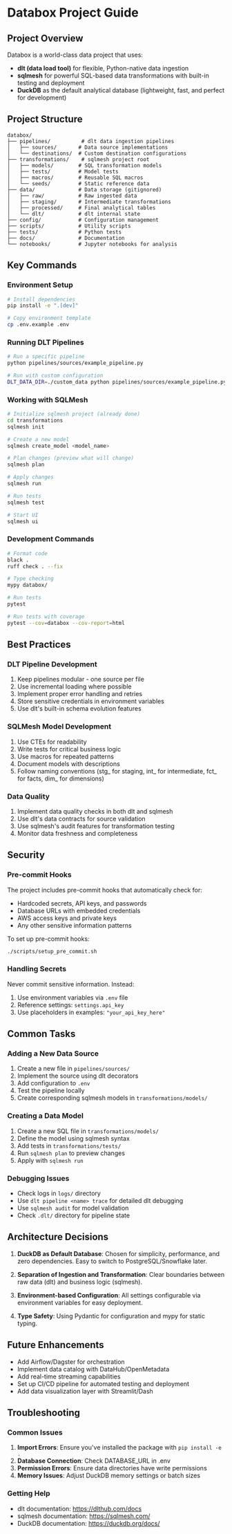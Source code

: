 # Databox Project Guide

## Project Overview
Databox is a world-class data project that uses:
- **dlt (data load tool)** for flexible, Python-native data ingestion
- **sqlmesh** for powerful SQL-based data transformations with built-in testing and deployment
- **DuckDB** as the default analytical database (lightweight, fast, and perfect for development)

## Project Structure
```
databox/
├── pipelines/          # dlt data ingestion pipelines
│   ├── sources/       # Data source implementations
│   └── destinations/  # Custom destination configurations
├── transformations/    # sqlmesh project root
│   ├── models/        # SQL transformation models
│   ├── tests/         # Model tests
│   ├── macros/        # Reusable SQL macros
│   └── seeds/         # Static reference data
├── data/              # Data storage (gitignored)
│   ├── raw/           # Raw ingested data
│   ├── staging/       # Intermediate transformations
│   ├── processed/     # Final analytical tables
│   └── dlt/           # dlt internal state
├── config/            # Configuration management
├── scripts/           # Utility scripts
├── tests/             # Python tests
├── docs/              # Documentation
└── notebooks/         # Jupyter notebooks for analysis
```

## Key Commands

### Environment Setup
```bash
# Install dependencies
pip install -e ".[dev]"

# Copy environment template
cp .env.example .env
```

### Running DLT Pipelines
```bash
# Run a specific pipeline
python pipelines/sources/example_pipeline.py

# Run with custom configuration
DLT_DATA_DIR=./custom_data python pipelines/sources/example_pipeline.py
```

### Working with SQLMesh
```bash
# Initialize sqlmesh project (already done)
cd transformations
sqlmesh init

# Create a new model
sqlmesh create_model <model_name>

# Plan changes (preview what will change)
sqlmesh plan

# Apply changes
sqlmesh run

# Run tests
sqlmesh test

# Start UI
sqlmesh ui
```

### Development Commands
```bash
# Format code
black .
ruff check . --fix

# Type checking
mypy databox/

# Run tests
pytest

# Run tests with coverage
pytest --cov=databox --cov-report=html
```

## Best Practices

### DLT Pipeline Development
1. Keep pipelines modular - one source per file
2. Use incremental loading where possible
3. Implement proper error handling and retries
4. Store sensitive credentials in environment variables
5. Use dlt's built-in schema evolution features

### SQLMesh Model Development
1. Use CTEs for readability
2. Write tests for critical business logic
3. Use macros for repeated patterns
4. Document models with descriptions
5. Follow naming conventions (stg_ for staging, int_ for intermediate, fct_ for facts, dim_ for dimensions)

### Data Quality
1. Implement data quality checks in both dlt and sqlmesh
2. Use dlt's data contracts for source validation
3. Use sqlmesh's audit features for transformation testing
4. Monitor data freshness and completeness

## Security

### Pre-commit Hooks
The project includes pre-commit hooks that automatically check for:
- Hardcoded secrets, API keys, and passwords
- Database URLs with embedded credentials
- AWS access keys and private keys
- Any other sensitive information patterns

To set up pre-commit hooks:
```bash
./scripts/setup_pre_commit.sh
```

### Handling Secrets
Never commit sensitive information. Instead:
1. Use environment variables via `.env` file
2. Reference settings: `settings.api_key`
3. Use placeholders in examples: `"your_api_key_here"`

## Common Tasks

### Adding a New Data Source
1. Create a new file in `pipelines/sources/`
2. Implement the source using dlt decorators
3. Add configuration to `.env`
4. Test the pipeline locally
5. Create corresponding sqlmesh models in `transformations/models/`

### Creating a Data Model
1. Create a new SQL file in `transformations/models/`
2. Define the model using sqlmesh syntax
3. Add tests in `transformations/tests/`
4. Run `sqlmesh plan` to preview changes
5. Apply with `sqlmesh run`

### Debugging Issues
- Check logs in `logs/` directory
- Use `dlt pipeline <name> trace` for detailed dlt debugging
- Use `sqlmesh audit` for model validation
- Check `.dlt/` directory for pipeline state

## Architecture Decisions

1. **DuckDB as Default Database**: Chosen for simplicity, performance, and zero dependencies. Easy to switch to PostgreSQL/Snowflake later.

2. **Separation of Ingestion and Transformation**: Clear boundaries between raw data (dlt) and business logic (sqlmesh).

3. **Environment-based Configuration**: All settings configurable via environment variables for easy deployment.

4. **Type Safety**: Using Pydantic for configuration and mypy for static typing.

## Future Enhancements
- Add Airflow/Dagster for orchestration
- Implement data catalog with DataHub/OpenMetadata
- Add real-time streaming capabilities
- Set up CI/CD pipeline for automated testing and deployment
- Add data visualization layer with Streamlit/Dash

## Troubleshooting

### Common Issues
1. **Import Errors**: Ensure you've installed the package with `pip install -e .`
2. **Database Connection**: Check DATABASE_URL in .env
3. **Permission Errors**: Ensure data directories have write permissions
4. **Memory Issues**: Adjust DuckDB memory settings or batch sizes

### Getting Help
- dlt documentation: https://dlthub.com/docs
- sqlmesh documentation: https://sqlmesh.com/
- DuckDB documentation: https://duckdb.org/docs/